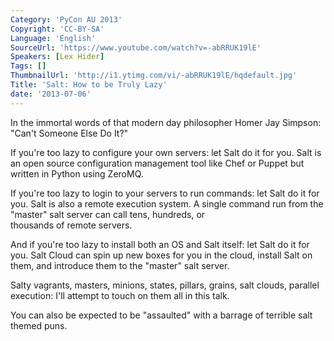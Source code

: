 ```yaml
---
Category: 'PyCon AU 2013'
Copyright: 'CC-BY-SA'
Language: 'English'
SourceUrl: 'https://www.youtube.com/watch?v=-abRRUK19lE'
Speakers: [Lex Hider]
Tags: []
ThumbnailUrl: 'http://i1.ytimg.com/vi/-abRRUK19lE/hqdefault.jpg'
Title: 'Salt: How to be Truly Lazy'
date: '2013-07-06'
---
```

In the immortal words of that modern day philosopher Homer Jay Simpson: "Can't Someone Else Do It?"                                                     
                                                                                
If you're too lazy to configure your own servers: let Salt do it for you. Salt is an open source configuration management tool like Chef or Puppet but written in Python using ZeroMQ.                                                 
                                                                                
If you're too lazy to login to your servers to run commands: let Salt do it for you. Salt is also a remote execution system. A single command run from the "master" salt server can call tens, hundreds, or  
thousands of remote servers.                                                    
                                                                                
And if you're too lazy to install both an OS and Salt itself: let Salt do it for you. Salt Cloud can spin up new boxes for you in the cloud, install Salt on them, and introduce them to the "master" salt server.                                 
                                                                                
Salty vagrants, masters, minions, states, pillars, grains, salt clouds, parallel execution: I'll attempt to touch on them all in this talk.             
                                                                                
You can also be expected to be "assaulted" with a barrage of terrible salt themed puns.
